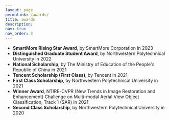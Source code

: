 ```yaml
---
layout: page
permalink: /awards/
title: awards
description:
nav: true
nav_order: 3
---
```


+ __SmartMore Rising Star Award__, by SmartMore Corporation in 2023
+ __Distinguished Graduate Student Award__, by Northwestern Polytechnical University in 2022
+ __National Scholarship__, by The Ministry of Education of the People's Republic of China in 2021
+ __Tencent Scholarship (First Class)__, by Tencent in 2021
+ __First Class Scholarship__, by Northwestern Polytechnical University in 2021
+ __Winner Award__, NTIRE-CVPR (New Trends in Image Restoration and Enhancement) Challenge on Multi-modal Aerial View Object Classification, Track 1 (SAR) in 2021
+ __Second Class Scholarship__, by Northwestern Polytechnical University in 2020
